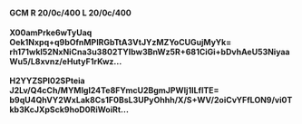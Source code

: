 #### GCM R 20/0c/400 L 20/0c/400
**X00amPrke6wTyUaq**<br/>**Oek1Nxpq+q9bOfnMPIRGbTtA3VtJYzMZYoCUGujMyYk=**<br/>**rh171wkl52NxNiCna3u3802TYIbw3BnWz5R+681CiGi+bDvhAeU53NiyaaWu5/L8xvnz/eHutyF1rKwz...**<br/><br/>
**H2YYZSPI02SPteia**<br/>**J2Lv/Q4cCh/MYMIgl24Te8FYmcU2BgmJPWlj1ILflTE=**<br/>**b9qU4QhVY2WxLak8Cs1F0BsL3UPyOhhh/X/S+WV/2oiCvYFfLON9/vi0Tkb3KcJXpSck9hoD0RiWoiRt...**